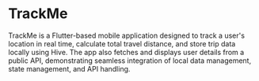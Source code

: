 # TrackMe
TrackMe is a Flutter-based mobile application designed to track a user's location in real time, calculate total travel distance, and store trip data locally using Hive. The app also fetches and displays user details from a public API, demonstrating seamless integration of local data management, state management, and API handling.
